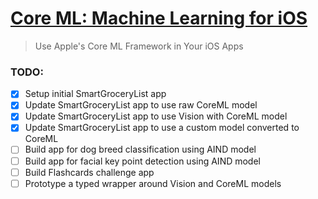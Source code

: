 # [Core ML: Machine Learning for iOS](https://www.udacity.com/course/core-ml--ud1038)
> Use Apple's Core ML Framework in Your iOS Apps

### TODO:
- [x] Setup initial SmartGroceryList app
- [x] Update SmartGroceryList app to use raw CoreML model
- [x] Update SmartGroceryList app to use Vision with CoreML model
- [x] Update SmartGroceryList app to use a custom model converted to CoreML
- [ ] Build app for dog breed classification using AIND model
- [ ] Build app for facial key point detection using AIND model
- [ ] Build Flashcards challenge app
- [ ] Prototype a typed wrapper around Vision and CoreML models
